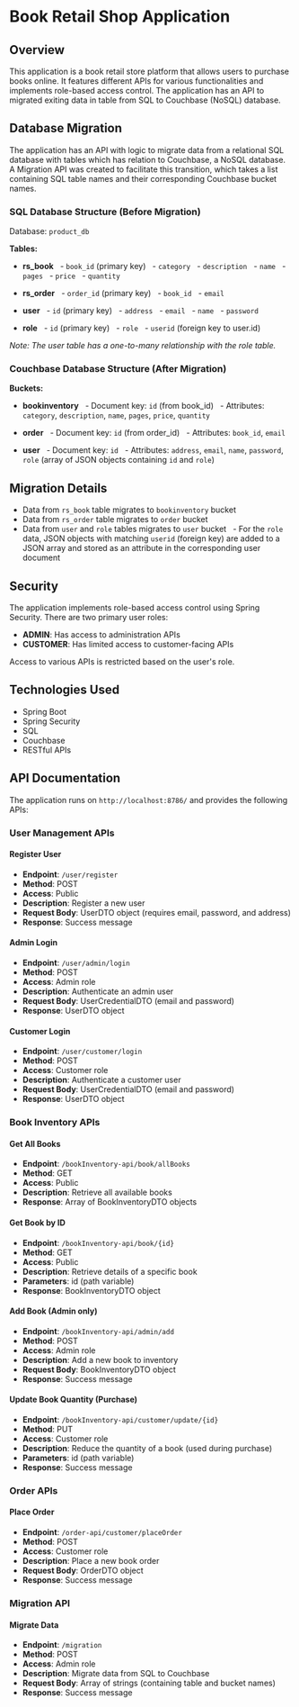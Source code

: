 # Book Retail Shop Application

## Overview
This application is a book retail store platform that allows users to purchase books online. It features different APIs for various functionalities and implements role-based access control. The application has an API to migrated exiting data in table from SQL to Couchbase (NoSQL) database.

## Database Migration
The application has an API with logic to migrate data from a relational SQL database with tables which has relation to Couchbase, a NoSQL database. A Migration API was created to facilitate this transition, which takes a list containing SQL table names and their corresponding Couchbase bucket names.

### SQL Database Structure (Before Migration)
Database: `product_db`

**Tables:**
- **rs_book**
  - `book_id` (primary key)
  - `category`
  - `description`
  - `name`
  - `pages`
  - `price`
  - `quantity`

- **rs_order**
  - `order_id` (primary key)
  - `book_id`
  - `email`

- **user**
  - `id` (primary key)
  - `address`
  - `email`
  - `name`
  - `password`

- **role**
  - `id` (primary key)
  - `role`
  - `userid` (foreign key to user.id)

*Note: The user table has a one-to-many relationship with the role table.*

### Couchbase Database Structure (After Migration)

**Buckets:**
- **bookinventory**
  - Document key: `id` (from book_id)
  - Attributes: `category`, `description`, `name`, `pages`, `price`, `quantity`

- **order**
  - Document key: `id` (from order_id)
  - Attributes: `book_id`, `email`

- **user**
  - Document key: `id`
  - Attributes: `address`, `email`, `name`, `password`, `role` (array of JSON objects containing `id` and `role`)

## Migration Details
- Data from `rs_book` table migrates to `bookinventory` bucket
- Data from `rs_order` table migrates to `order` bucket
- Data from `user` and `role` tables migrates to `user` bucket
  - For the `role` data, JSON objects with matching `userid` (foreign key) are added to a JSON array and stored as an attribute in the corresponding user document

## Security
The application implements role-based access control using Spring Security. There are two primary user roles:
- **ADMIN**: Has access to administration APIs
- **CUSTOMER**: Has limited access to customer-facing APIs

Access to various APIs is restricted based on the user's role.

## Technologies Used
- Spring Boot
- Spring Security
- SQL
- Couchbase
- RESTful APIs

## API Documentation

The application runs on `http://localhost:8786/` and provides the following APIs:

### User Management APIs

#### Register User
- **Endpoint**: `/user/register`
- **Method**: POST
- **Access**: Public
- **Description**: Register a new user
- **Request Body**: UserDTO object (requires email, password, and address)
- **Response**: Success message

#### Admin Login
- **Endpoint**: `/user/admin/login`
- **Method**: POST
- **Access**: Admin role
- **Description**: Authenticate an admin user
- **Request Body**: UserCredentialDTO (email and password)
- **Response**: UserDTO object

#### Customer Login
- **Endpoint**: `/user/customer/login`
- **Method**: POST
- **Access**: Customer role
- **Description**: Authenticate a customer user
- **Request Body**: UserCredentialDTO (email and password)
- **Response**: UserDTO object

### Book Inventory APIs

#### Get All Books
- **Endpoint**: `/bookInventory-api/book/allBooks`
- **Method**: GET
- **Access**: Public
- **Description**: Retrieve all available books
- **Response**: Array of BookInventoryDTO objects

#### Get Book by ID
- **Endpoint**: `/bookInventory-api/book/{id}`
- **Method**: GET
- **Access**: Public
- **Description**: Retrieve details of a specific book
- **Parameters**: id (path variable)
- **Response**: BookInventoryDTO object

#### Add Book (Admin only)
- **Endpoint**: `/bookInventory-api/admin/add`
- **Method**: POST
- **Access**: Admin role
- **Description**: Add a new book to inventory
- **Request Body**: BookInventoryDTO object
- **Response**: Success message

#### Update Book Quantity (Purchase)
- **Endpoint**: `/bookInventory-api/customer/update/{id}`
- **Method**: PUT
- **Access**: Customer role
- **Description**: Reduce the quantity of a book (used during purchase)
- **Parameters**: id (path variable)
- **Response**: Success message

### Order APIs

#### Place Order
- **Endpoint**: `/order-api/customer/placeOrder`
- **Method**: POST
- **Access**: Customer role
- **Description**: Place a new book order
- **Request Body**: OrderDTO object
- **Response**: Success message

### Migration API

#### Migrate Data
- **Endpoint**: `/migration`
- **Method**: POST
- **Access**: Admin role
- **Description**: Migrate data from SQL to Couchbase
- **Request Body**: Array of strings (containing table and bucket names)
- **Response**: Success message